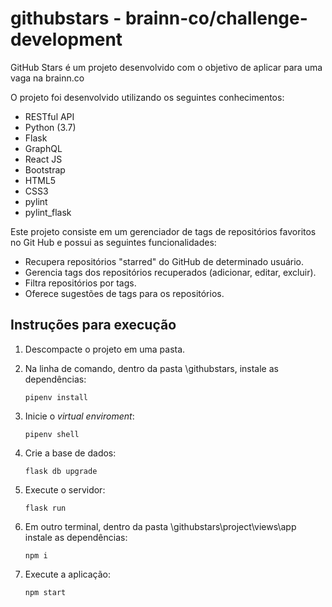 # githubstars - brainn-co/challenge-development

GitHub Stars é um projeto desenvolvido com o objetivo de aplicar para uma vaga na brainn.co

O projeto foi desenvolvido utilizando os seguintes conhecimentos:
* RESTful API
* Python (3.7)
* Flask
* GraphQL
* React JS
* Bootstrap
* HTML5
* CSS3
* pylint
* pylint_flask

Este projeto consiste em um gerenciador de tags de repositórios favoritos no Git Hub e possui as seguintes funcionalidades:

* Recupera repositórios "starred" do GitHub de determinado usuário.
* Gerencia tags dos repositórios recuperados (adicionar, editar, excluir).
* Filtra repositórios por tags.
* Oferece sugestões de tags para os repositórios.

## Instruções para execução

1. Descompacte o projeto em uma pasta.

1. Na linha de comando, dentro da pasta \githubstars, instale as dependências:

    `pipenv install`

1. Inicie o _virtual enviroment_:
    
    `pipenv shell`

1. Crie a base de dados:

    `flask db upgrade`

1. Execute o servidor:

    `flask run`

1. Em outro terminal, dentro da pasta \githubstars\project\views\app instale as dependências:

    `npm i`

1. Execute a aplicação:

    `npm start`
